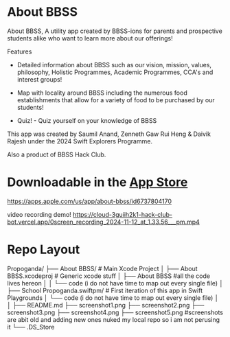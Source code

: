# About BBSS

About BBSS, A utility app created by BBSS-ions for parents and prospective students alike who want to learn more about our offerings!


Features

- Detailed information about BBSS such as our vision, mission, values, philosophy, Holistic Programmes, Academic Programmes, CCA's and interest groups!

- Map with locality around BBSS including the numerous food establishments that allow for a variety of food to be purchased by our students!

- Quiz! - Quiz yourself on your knowledge of BBSS


This app was created by Saumil Anand, Zenneth Gaw Rui Heng & Daivik Rajesh under the 2024 Swift Explorers Programme.

Also a product of BBSS Hack Club.


# Downloadable in the [App Store](!https://apps.apple.com/us/app/about-bbss/id6737804170)
https://apps.apple.com/us/app/about-bbss/id6737804170

video recording demo! https://cloud-3guiih2k1-hack-club-bot.vercel.app/0screen_recording_2024-11-12_at_1.33.56___pm.mp4
# Repo Layout

Propoganda/
├── About BBSS/      # Main Xcode Project
│   ├── About BBSS.xcodeproj     # Generic xcode stuff
│   ├── About BBSS               #all the code lives hereon 
│   │   └── code (i do not have time to map out every single file)
│
├── School Propoganda.swiftpm/      # First iteration of this app in Swift Playgrounds
│   └── code (i do not have time to map out every single file)
│
│
├── README.md
├── screenshot1.png
├── screenshot2.png
├── screenshot3.png
├── screenshot4.png
├── screenshot5.png    #screenshots are abit old and adding new ones nuked my local repo so i am not perusing it
└── .DS_Store
